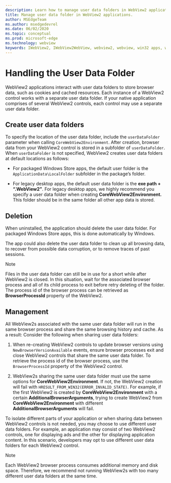 ```yaml
---
description: Learn how to manage user data folders in WebView2 applications
title: Manage user data folder in WebView2 applications.
author: MSEdgeTeam
ms.author: msedgedevrel
ms.date: 06/02/2020
ms.topic: conceptual
ms.prod: microsoft-edge
ms.technology: webview
keywords: IWebView2, IWebView2WebView, webview2, webview, win32 apps, win32, edge, ICoreWebView2, ICoreWebView2Host, browser control, edge html, user data folder
---
```


# Handling the User Data Folder

WebView2 applications interact with user data folders to store browser data, such as cookies and cached resources. Each instance of a WebView2 control works with a separate user data folder. If your native application comprises of several WebView2 controls, each control may use a separate user data folder.

## Create user data folders

To specify the location of the user data folder, include the `userDataFolder` parameter when calling `CoreWebView2Environment`. After creation, browser data from your WebView2 control is stored in a subfolder of `userDataFolder`. When `userDataFolder` is not specified, WebView2 creates user data folders at default locations as follows:

* For packaged Windows Store apps, the default user folder is the `ApplicationData\LocalFolder` subfolder in the package’s  folder.
- For legacy desktop apps, the default user data folder is the **exe path + “.WebView2”**. For legacy desktop apps, we highly recommend you specify a user data folder when creating **CoreWebView2Environment.** This folder should be in the same folder all other app data is stored. 

## Deletion

When uninstalled, the application should delete the user data folder. For packaged Windows Store apps, this is done automatically by Windows.

The app could also delete the user data folder to clean up all browsing data, to recover from possible data corruption, or to remove traces of past sessions. 

> [!NOTE]
> Files in the user data folder can still be in use for a short while after WebView2 is closed. In this situation, wait for the associated browser process and all of its child process to exit before retry deleting of the folder. The process id of the browser process can be retrieved as **BrowserProcessId** property of the WebView2.

## Management

All WebView2s associated with the same user data folder will run in the same browser process and share the same browsing history and cache. As a result:
Consider the following when sharing user data folders: 

1. When re-creating WebView2 controls to update browser versions using `NewBrowserVersionAvailable` events, ensure browser processes exit and close WebView2 controls that share the same user data folder. To retrieve the process id of the browser process, use the `BrowserProcessId` property of the WebView2 control.

2. WebView2s sharing the same user data folder must use the same options for **CoreWebView2Environment**. If not, the WebView2 creation will fail with `HRESULT_FROM_WIN32(ERROR_INVALID_STATE)`. For example, if the first WebView2 is created by **CoreWebView2Environment** with a certain **AdditionalBrowserArguments**, trying to create WebView2 from **CoreWebView2Environment** with different **AdditionalBrowserArguments** will fail.

To isolate different parts of your application or when sharing data between WebView2 controls is not needed, you may choose to use different user data folders. For example, an application may consist of two WebView2 controls, one for displaying ads and the other for displaying application content. In this scenario, developers may opt to use different user data folders for each WebView2 control. 

> [!NOTE]
> Each WebView2 browser process consumes additional memory and disk space. Therefore, we recommend not running WebView2s with too many different user data folders at the same time. 
